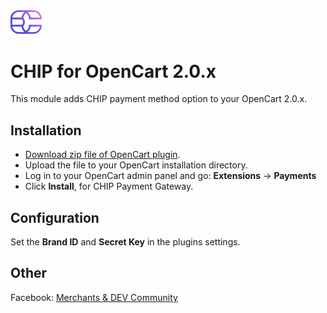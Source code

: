 <img src="./assets/logo.svg" alt="drawing" width="50"/>

# CHIP for OpenCart 2.0.x

This module adds CHIP payment method option to your OpenCart 2.0.x.

## Installation

* [Download zip file of OpenCart plugin](https://download-directory.github.io/?url=https%3A%2F%2Fgithub.com%2FCHIPAsia%2Fchip-for-opencart%2Ftree%2Fmain%2F2.0).
* Upload the file to your OpenCart installation directory.
* Log in to your OpenCart admin panel and go: **Extensions** -> **Payments**
* Click **Install**, for CHIP Payment Gateway.

## Configuration

Set the **Brand ID** and **Secret Key** in the plugins settings.

## Other

Facebook: [Merchants & DEV Community](https://www.facebook.com/groups/3210496372558088)